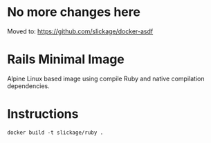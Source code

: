 # No more changes here

Moved to: https://github.com/slickage/docker-asdf

# Rails Minimal Image

Alpine Linux based image using compile Ruby and  native compilation
dependencies.

# Instructions

`docker build -t slickage/ruby .`
